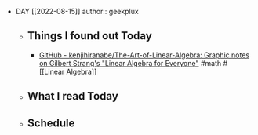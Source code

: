 - DAY [[2022-08-15]]
  author:: geekplux
	- ## Things I found out Today
		- [GitHub - kenjihiranabe/The-Art-of-Linear-Algebra: Graphic notes on Gilbert Strang's "Linear Algebra for Everyone"](https://github.com/kenjihiranabe/The-Art-of-Linear-Algebra) #math #[[Linear Algebra]]
	- ## What I read Today
	- ## Schedule